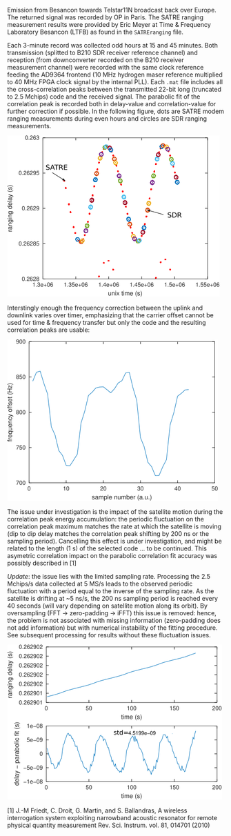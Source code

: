 Emission from Besancon towards Telstar11N broadcast back over Europe. The
returned signal was recorded by OP in Paris. The SATRE ranging measurement
results were provided by Eric Meyer at Time & Frequency Laboratory Besancon (LTFB)
as found in the ``SATREranging`` file.

Each 3-minute record was collected odd hours at 15 and 45 minutes. Both transmission
(splitted to B210 SDR receiver reference channel) and reception (from downconverter 
recorded on the B210 receiver measurement channel) were recorded with the same clock
reference feeding the AD9364 frontend (10 MHz hydrogen maser reference multiplied
to 40 MHz FPGA clock signal by the internal PLL). Each ``.mat`` file includes all the
cross-correlation peaks between the transmitted 22-bit long (truncated to 2.5 Mchips) 
code and the received signal. The parabolic fit of the correlation peak is recorded
both in delay-value and correlation-value for further correction if possible. In the
following figure, dots are SATRE modem ranging measurements during even hours and
circles are SDR ranging measurements.

<img src="ranging_besancon.png">

Interstingly enough the frequency correction between the uplink and downlink varies
over timer, emphasizing that the carrier offset cannot be used for time & frequency
transfer but only the code and the resulting correlation peaks are usable:

<img src="frequency_offset.png">

The issue under investigation is the impact of the satellite motion during the
correlation peak energy accumulation: the periodic fluctuation on the correlation
peak maximum matches the rate at which the satellite is moving (dip to dip delay
matches the correlation peak shifting by 200 ns or the sampling period). Cancelling
this effect is under investigation, and might be related to the length (1 s) of
the selected code ... to be continued. This asymetric correlation impact on the
parabolic correlation fit accuracy was possibly described in [1]

*Update*: the issue lies with the limited sampling rate. Processing the 2.5 Mchips/s data 
collected at 5 MS/s leads to the observed periodic fluctuation with a period equal to the
inverse of the sampling rate. As the satellite is drifting at ~5 ns/s, the 200 ns sampling 
period is reached every 40 seconds (will vary depending on satellite motion along its orbit).
By oversampling (FFT -> zero-padding -> iFFT) this issue is removed: hence, the problem is
not associated with missing information (zero-padding does not add information) but with
numerical instability of the fitting procedure. See subsequent processing for results without
these fluctuation issues.

<img src="parabolic_fit.png">

[1] J.-M Friedt, C. Droit, G. Martin, and S. Ballandras,
A wireless interrogation system exploiting narrowband acoustic resonator for remote physical quantity measurement
Rev. Sci. Instrum. vol. 81, 014701 (2010) 
